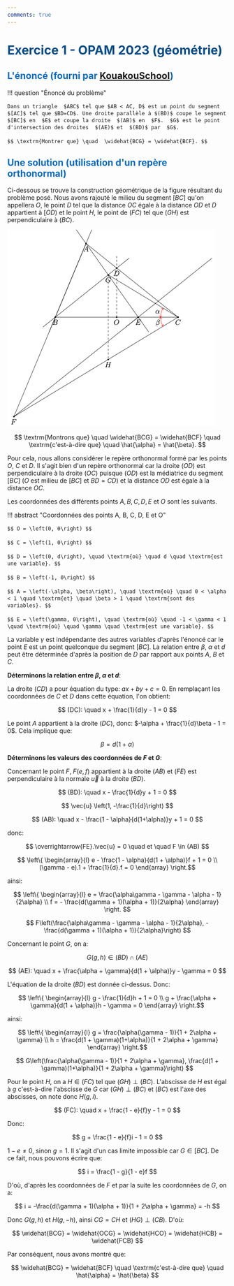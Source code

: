 ```yaml
---
comments: true
---
```


# <span style="color:#074b83"> Exercice 1 - OPAM 2023 (géométrie) </span>

## <span style="color:#0a69b7">L'énoncé (fourni par [KouakouSchool](https://www.youtube.com/@kouakouschool))</span>

!!! question "Énoncé du problème"

    Dans un triangle  $ABC$ tel que $AB < AC, D$ est un point du segment $[AC]$ tel que $BD=CD$. Une droite parallèle à $(BD)$ coupe le segment
    $[BC]$ en  $E$ et coupe la droite  $(AB)$ en  $F$.  $G$ est le point d'intersection des droites  $(AE)$ et  $(BD)$ par  $G$.

    $$ \textrm{Montrer que} \quad  \widehat{BCG} = \widehat{BCF}. $$

## <span style="color:#0a69b7">Une solution (utilisation d'un repère orthonormal)</span>

Ci-dessous se trouve la construction géométrique de la figure résultant du problème posé. Nous avons rajouté le milieu du segment $[BC]$ qu'on appellera $O$, le point $D$ tel que la distance $OC$ égale à la distance $OD$ et $D$ appartient à $[OD)$ et le point $H$, le point de $(FC)$ tel que $(GH)$ est perpendiculaire à $(BC)$.

![file](../../diagrams/out/opam-2023/exercise-1-geo.png "Exercice 1 - Géometrie")

$$ \textrm{Montrons que} \quad \widehat{BCG} = \widehat{BCF} \quad \textrm{c'est-à-dire que} \quad \hat{\alpha} = \hat{\beta}. $$

Pour cela, nous allons considérer le repère orthonormal formé par les points $O$, $C$ et $D$. Il s'agit bien d'un repère orthonormal car la droite $(OD)$ est perpendiculaire à la droite $(OC)$ puisque $(OD)$ est la médiatrice du segment $[BC]$ ($O$ est milieu de $[BC]$ et $BD = CD$) et la distance $OD$ est égale à la distance $OC$.

Les coordonnées des différents points $A, B, C, D, E$ et $O$ sont les suivants.

!!! abstract "Coordonnées des points A, B, C, D, E et O"

    $$ O = \left(0, 0\right) $$

    $$ C = \left(1, 0\right) $$

    $$ D = \left(0, d\right), \quad \textrm{où} \quad d \quad \textrm{est une variable}. $$

    $$ B = \left(-1, 0\right) $$

    $$ A = \left(-\alpha, \beta\right), \quad \textrm{où} \quad 0 < \alpha < 1 \quad \textrm{et} \quad \beta > 1 \quad \textrm{sont des variables}. $$

    $$ E = \left(\gamma, 0\right), \quad \textrm{où} \quad -1 < \gamma < 1 \quad \textrm{où} \quad \gamma \quad \textrm{est une variable}. $$

La variable $\gamma$ est indépendante des autres variables d'après l'énoncé car le point $E$ est un point quelconque du segment $[BC]$.
La relation entre $\beta$, $\alpha$ et $d$ peut être déterminée d'après la position de $D$ par rapport aux points $A$, $B$ et $C$.

__Déterminons la relation entre $\beta$, $\alpha$ et $d$__:

La droite $(CD)$ a pour équation du type: $ax + by + c=0$. En remplaçant les coordonnées de $C$ et $D$ dans cette équation, l'on obtient:

$$ (DC): \quad x + \frac{1}{d}y - 1 = 0 $$

Le point $A$ appartient à la droite $(DC)$, donc: $-\alpha + \frac{1}{d}\beta - 1 = 0$. Cela implique que:

$$ \beta = d(1 + \alpha) $$

__Déterminons les valeurs des coordonnées de $F$ et $G$__:

Concernant le point $F$, $F\left(e, f\right)$ appartient à la droite $(AB)$ et $(FE)$ est perpendiculaire à la normale $\vec{u}$ à la droite $(BD)$.

$$ (BD): \quad x - \frac{1}{d}y + 1 = 0 $$

$$ \vec{u} \left(1, -\frac{1}{d}\right) $$

$$ (AB): \quad x - \frac{1 - \alpha}{d(1+\alpha)}y + 1 = 0 $$

donc:

$$ \overrightarrow{FE}.\vec{u} = 0 \quad et \quad F \in (AB) $$

$$ \left\{
    \begin{array}{l}
    e - \frac{1 - \alpha}{d(1 + \alpha)}f + 1 = 0 \\
    (\gamma - e).1 + \frac{1}{d}.f = 0
    \end{array}
\right.$$

ainsi:

$$ \left\{
    \begin{array}{l}
    e = \frac{\alpha\gamma - \gamma - \alpha - 1}{2\alpha} \\
    f = - \frac{d(\gamma + 1)(\alpha + 1)}{2\alpha}
    \end{array}
\right. $$

$$ F\left(\frac{\alpha\gamma - \gamma - \alpha - 1}{2\alpha}, - \frac{d(\gamma + 1)(\alpha + 1)}{2\alpha}\right) $$

Concernant le point $G$, on a:

$$ G\left(g, h\right) \in (BD) \cap (AE) $$

$$ (AE): \quad x + \frac{\alpha + \gamma}{d(1 + \alpha)}y - \gamma = 0 $$

L'équation de la droite $(BD)$ est donnée ci-dessus. Donc:

$$ \left\{
    \begin{array}{l}
    g - \frac{1}{d}h + 1 = 0 \\
    g + \frac{\alpha + \gamma}{d(1 + \alpha)}h - \gamma = 0
    \end{array}
\right.$$

ainsi:

$$ \left\{
    \begin{array}{l}
    g = \frac{\alpha(\gamma - 1)}{1 + 2\alpha + \gamma} \\
    h = \frac{d(1 + \gamma)(1+\alpha)}{1 + 2\alpha + \gamma}
    \end{array}
\right.$$

$$ G\left(\frac{\alpha(\gamma - 1)}{1 + 2\alpha + \gamma}, \frac{d(1 + \gamma)(1+\alpha)}{1 + 2\alpha + \gamma}\right) $$

Pour le point $H$, on a $H \in (FC)$ tel que $(GH) \perp (BC)$. L'abscisse de $H$ est égal à $g$ c'est-à-dire l'abscisse de $G$ car $(GH) \perp (BC)$ et $(BC)$ est l'axe des abscisses, on note donc  $H\left(g, i\right)$.

$$ (FC): \quad x + \frac{1 - e}{f}y - 1 = 0 $$

Donc:

$$ g + \frac{1 - e}{f}i - 1 = 0 $$

$1 - e \neq 0$, sinon $g = 1$. Il s'agit d'un cas limite impossible car $G \in [BC]$. De ce fait, nous pouvons écrire que:

$$ i = \frac{1 - g}{1 - e}f $$

D'où, d'après les coordonnées de $F$ et par la suite les coordonnées de $G$, on a:

$$ i = -\frac{d(\gamma + 1)(\alpha + 1)}{1 + 2\alpha + \gamma} = -h $$

Donc $G\left(g, h\right)$ et $H\left(g, -h\right)$, ainsi $CG = CH$ et $(HG) \perp (CB)$. D'où:

$$ \widehat{BCG} = \widehat{OCG} = \widehat{HCO} = \widehat{HCB} = \widehat{FCB} $$

Par conséquent, nous avons montré que:

$$ \widehat{BCG} = \widehat{BCF} \quad \textrm{c'est-à-dire que} \quad \hat{\alpha} = \hat{\beta} $$
